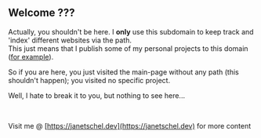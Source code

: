 ## Welcome ???

Actually, you shouldn't be here. I **only** use this subdomain to keep track and 'index' different websites via the path.  
This just means that I publish some of my personal projects to this domain ([for example](https://code.janetschel.dev/brainfuck-visualizer/)).

So if you are here, you just visited the main-page without any path (this shouldn't happen); you visited no specific project.

Well, I hate to break it to you, but nothing to see here...

<br>

Visit me @ [https://janetschel.dev](https://janetschel.dev) for more content
